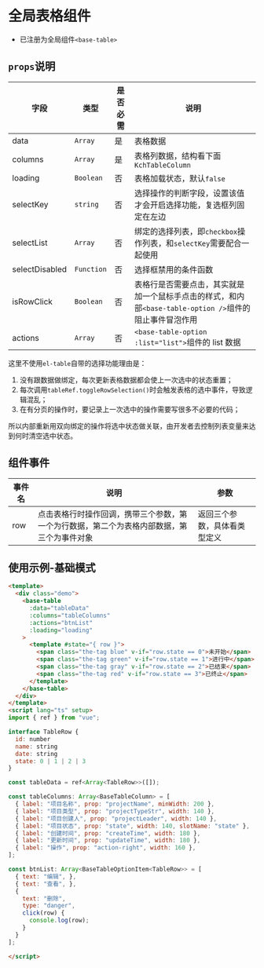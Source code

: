 # 全局表格组件

- 已注册为全局组件`<base-table>`

## `props`说明

| 字段 | 类型 | 是否必需 | 说明 |
| --- | --- | --- | --- |
| data | `Array` | 是 | 表格数据 |
| columns | `Array` | 是 | 表格列数据，结构看下面`KchTableColumn` |
| loading | `Boolean` | 否 | 表格加载状态，默认`false` |
| selectKey | `string` | 否 | 选择操作的判断字段，设置该值才会开启选择功能，复选框列固定在左边 |
| selectList | `Array` | 否 | 绑定的选择列表，即`checkbox`操作列表，和`selectKey`需要配合一起使用 |
| selectDisabled | `Function` | 否 | 选择框禁用的条件函数 |
| isRowClick | `Boolean` | 否 | 表格行是否需要点击，其实就是加一个鼠标手点击的样式，和内部`<base-table-option />`组件的阻止事件冒泡作用 |
| actions | `Array` | 否 | `<base-table-option :list="list">`组件的 list 数据 |

这里不使用`el-table`自带的选择功能理由是：

1. 没有跟数据做绑定，每次更新表格数据都会使上一次选中的状态重置；
2. 每次调用`tableRef.toggleRowSelection()`时会触发表格的选中事件，导致逻辑混乱；
3. 在有分页的操作时，要记录上一次选中的操作需要写很多不必要的代码；

所以内部重新用双向绑定的操作将选中状态做关联，由开发者去控制列表变量来达到何时清空选中状态。

## 组件事件

| 事件名 | 说明 | 参数 |
| --- | --- | --- |
| row | 点击表格行时操作回调，携带三个参数，第一个为行数据，第二个为表格内部数据，第三个为事件对象 | 返回三个参数，具体看类型定义 |

## 使用示例-基础模式

```html
<template>
  <div class="demo">
    <base-table
      :data="tableData"
      :columns="tableColumns"
      :actions="btnList"
      :loading="loading"
    >
      <template #state="{ row }">
        <span class="the-tag blue" v-if="row.state == 0">未开始</span>
        <span class="the-tag green" v-if="row.state == 1">进行中</span>
        <span class="the-tag gray" v-if="row.state == 2">已结束</span>
        <span class="the-tag red" v-if="row.state == 3">已终止</span>
      </template>
    </base-table>
  </div>
</template>
<script lang="ts" setup>
import { ref } from "vue";

interface TableRow {
  id: number
  name: string
  date: string
  state: 0 | 1 | 2 | 3
}

const tableData = ref<Array<TableRow>>([]);

const tableColumns: Array<BaseTableColumn> = [
  { label: "项目名称", prop: "projectName", minWidth: 200 },
  { label: "项目类型", prop: "projectTypeStr", width: 140 },
  { label: "项目创建人", prop: "projectLeader", width: 140 },
  { label: "项目状态", prop: "state", width: 140, slotName: "state" },
  { label: "创建时间", prop: "createTime", width: 180 },
  { label: "更新时间", prop: "updateTime", width: 180 },
  { label: "操作", prop: "action-right", width: 160 },
];

const btnList: Array<BaseTableOptionItem<TableRow>> = [
  { text: "编辑", },
  { text: "查看", },
  {
    text: "删除",
    type: "danger",
    click(row) {
      console.log(row);
    }
  }
];

</script>
```
